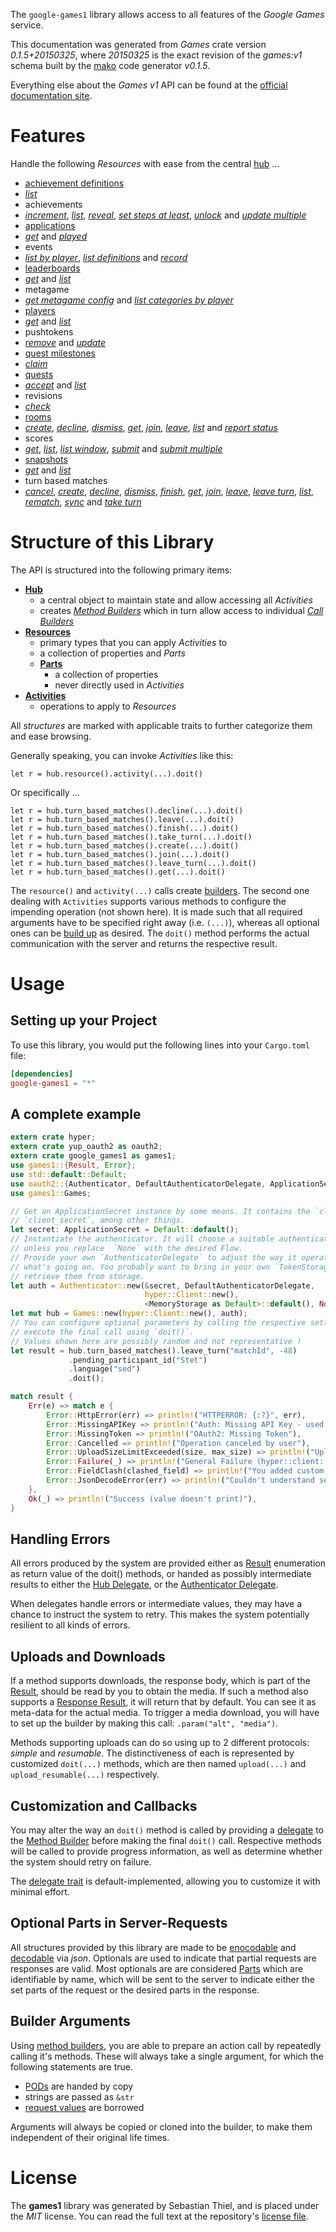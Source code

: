 <!---
DO NOT EDIT !
This file was generated automatically from 'src/mako/api/README.md.mako'
DO NOT EDIT !
-->
The `google-games1` library allows access to all features of the *Google Games* service.

This documentation was generated from *Games* crate version *0.1.5+20150325*, where *20150325* is the exact revision of the *games:v1* schema built by the [mako](http://www.makotemplates.org/) code generator *v0.1.5*.

Everything else about the *Games* *v1* API can be found at the
[official documentation site](https://developers.google.com/games/services/).
# Features

Handle the following *Resources* with ease from the central [hub](http://byron.github.io/google-apis-rs/google_games1/struct.Games.html) ... 

* [achievement definitions](http://byron.github.io/google-apis-rs/google_games1/struct.AchievementDefinition.html)
 * [*list*](http://byron.github.io/google-apis-rs/google_games1/struct.AchievementDefinitionListCall.html)
* achievements
 * [*increment*](http://byron.github.io/google-apis-rs/google_games1/struct.AchievementIncrementCall.html), [*list*](http://byron.github.io/google-apis-rs/google_games1/struct.AchievementListCall.html), [*reveal*](http://byron.github.io/google-apis-rs/google_games1/struct.AchievementRevealCall.html), [*set steps at least*](http://byron.github.io/google-apis-rs/google_games1/struct.AchievementSetStepsAtLeastCall.html), [*unlock*](http://byron.github.io/google-apis-rs/google_games1/struct.AchievementUnlockCall.html) and [*update multiple*](http://byron.github.io/google-apis-rs/google_games1/struct.AchievementUpdateMultipleCall.html)
* [applications](http://byron.github.io/google-apis-rs/google_games1/struct.Application.html)
 * [*get*](http://byron.github.io/google-apis-rs/google_games1/struct.ApplicationGetCall.html) and [*played*](http://byron.github.io/google-apis-rs/google_games1/struct.ApplicationPlayedCall.html)
* events
 * [*list by player*](http://byron.github.io/google-apis-rs/google_games1/struct.EventListByPlayerCall.html), [*list definitions*](http://byron.github.io/google-apis-rs/google_games1/struct.EventListDefinitionCall.html) and [*record*](http://byron.github.io/google-apis-rs/google_games1/struct.EventRecordCall.html)
* [leaderboards](http://byron.github.io/google-apis-rs/google_games1/struct.Leaderboard.html)
 * [*get*](http://byron.github.io/google-apis-rs/google_games1/struct.LeaderboardGetCall.html) and [*list*](http://byron.github.io/google-apis-rs/google_games1/struct.LeaderboardListCall.html)
* metagame
 * [*get metagame config*](http://byron.github.io/google-apis-rs/google_games1/struct.MetagameGetMetagameConfigCall.html) and [*list categories by player*](http://byron.github.io/google-apis-rs/google_games1/struct.MetagameListCategoriesByPlayerCall.html)
* [players](http://byron.github.io/google-apis-rs/google_games1/struct.Player.html)
 * [*get*](http://byron.github.io/google-apis-rs/google_games1/struct.PlayerGetCall.html) and [*list*](http://byron.github.io/google-apis-rs/google_games1/struct.PlayerListCall.html)
* pushtokens
 * [*remove*](http://byron.github.io/google-apis-rs/google_games1/struct.PushtokenRemoveCall.html) and [*update*](http://byron.github.io/google-apis-rs/google_games1/struct.PushtokenUpdateCall.html)
* [quest milestones](http://byron.github.io/google-apis-rs/google_games1/struct.QuestMilestone.html)
 * [*claim*](http://byron.github.io/google-apis-rs/google_games1/struct.QuestMilestoneClaimCall.html)
* [quests](http://byron.github.io/google-apis-rs/google_games1/struct.Quest.html)
 * [*accept*](http://byron.github.io/google-apis-rs/google_games1/struct.QuestAcceptCall.html) and [*list*](http://byron.github.io/google-apis-rs/google_games1/struct.QuestListCall.html)
* revisions
 * [*check*](http://byron.github.io/google-apis-rs/google_games1/struct.RevisionCheckCall.html)
* [rooms](http://byron.github.io/google-apis-rs/google_games1/struct.Room.html)
 * [*create*](http://byron.github.io/google-apis-rs/google_games1/struct.RoomCreateCall.html), [*decline*](http://byron.github.io/google-apis-rs/google_games1/struct.RoomDeclineCall.html), [*dismiss*](http://byron.github.io/google-apis-rs/google_games1/struct.RoomDismisCall.html), [*get*](http://byron.github.io/google-apis-rs/google_games1/struct.RoomGetCall.html), [*join*](http://byron.github.io/google-apis-rs/google_games1/struct.RoomJoinCall.html), [*leave*](http://byron.github.io/google-apis-rs/google_games1/struct.RoomLeaveCall.html), [*list*](http://byron.github.io/google-apis-rs/google_games1/struct.RoomListCall.html) and [*report status*](http://byron.github.io/google-apis-rs/google_games1/struct.RoomReportStatuCall.html)
* scores
 * [*get*](http://byron.github.io/google-apis-rs/google_games1/struct.ScoreGetCall.html), [*list*](http://byron.github.io/google-apis-rs/google_games1/struct.ScoreListCall.html), [*list window*](http://byron.github.io/google-apis-rs/google_games1/struct.ScoreListWindowCall.html), [*submit*](http://byron.github.io/google-apis-rs/google_games1/struct.ScoreSubmitCall.html) and [*submit multiple*](http://byron.github.io/google-apis-rs/google_games1/struct.ScoreSubmitMultipleCall.html)
* [snapshots](http://byron.github.io/google-apis-rs/google_games1/struct.Snapshot.html)
 * [*get*](http://byron.github.io/google-apis-rs/google_games1/struct.SnapshotGetCall.html) and [*list*](http://byron.github.io/google-apis-rs/google_games1/struct.SnapshotListCall.html)
* turn based matches
 * [*cancel*](http://byron.github.io/google-apis-rs/google_games1/struct.TurnBasedMatcheCancelCall.html), [*create*](http://byron.github.io/google-apis-rs/google_games1/struct.TurnBasedMatcheCreateCall.html), [*decline*](http://byron.github.io/google-apis-rs/google_games1/struct.TurnBasedMatcheDeclineCall.html), [*dismiss*](http://byron.github.io/google-apis-rs/google_games1/struct.TurnBasedMatcheDismisCall.html), [*finish*](http://byron.github.io/google-apis-rs/google_games1/struct.TurnBasedMatcheFinishCall.html), [*get*](http://byron.github.io/google-apis-rs/google_games1/struct.TurnBasedMatcheGetCall.html), [*join*](http://byron.github.io/google-apis-rs/google_games1/struct.TurnBasedMatcheJoinCall.html), [*leave*](http://byron.github.io/google-apis-rs/google_games1/struct.TurnBasedMatcheLeaveCall.html), [*leave turn*](http://byron.github.io/google-apis-rs/google_games1/struct.TurnBasedMatcheLeaveTurnCall.html), [*list*](http://byron.github.io/google-apis-rs/google_games1/struct.TurnBasedMatcheListCall.html), [*rematch*](http://byron.github.io/google-apis-rs/google_games1/struct.TurnBasedMatcheRematchCall.html), [*sync*](http://byron.github.io/google-apis-rs/google_games1/struct.TurnBasedMatcheSyncCall.html) and [*take turn*](http://byron.github.io/google-apis-rs/google_games1/struct.TurnBasedMatcheTakeTurnCall.html)




# Structure of this Library

The API is structured into the following primary items:

* **[Hub](http://byron.github.io/google-apis-rs/google_games1/struct.Games.html)**
    * a central object to maintain state and allow accessing all *Activities*
    * creates [*Method Builders*](http://byron.github.io/google-apis-rs/google_games1/trait.MethodsBuilder.html) which in turn
      allow access to individual [*Call Builders*](http://byron.github.io/google-apis-rs/google_games1/trait.CallBuilder.html)
* **[Resources](http://byron.github.io/google-apis-rs/google_games1/trait.Resource.html)**
    * primary types that you can apply *Activities* to
    * a collection of properties and *Parts*
    * **[Parts](http://byron.github.io/google-apis-rs/google_games1/trait.Part.html)**
        * a collection of properties
        * never directly used in *Activities*
* **[Activities](http://byron.github.io/google-apis-rs/google_games1/trait.CallBuilder.html)**
    * operations to apply to *Resources*

All *structures* are marked with applicable traits to further categorize them and ease browsing.

Generally speaking, you can invoke *Activities* like this:

```Rust,ignore
let r = hub.resource().activity(...).doit()
```

Or specifically ...

```ignore
let r = hub.turn_based_matches().decline(...).doit()
let r = hub.turn_based_matches().leave(...).doit()
let r = hub.turn_based_matches().finish(...).doit()
let r = hub.turn_based_matches().take_turn(...).doit()
let r = hub.turn_based_matches().create(...).doit()
let r = hub.turn_based_matches().join(...).doit()
let r = hub.turn_based_matches().leave_turn(...).doit()
let r = hub.turn_based_matches().get(...).doit()
```

The `resource()` and `activity(...)` calls create [builders][builder-pattern]. The second one dealing with `Activities` 
supports various methods to configure the impending operation (not shown here). It is made such that all required arguments have to be 
specified right away (i.e. `(...)`), whereas all optional ones can be [build up][builder-pattern] as desired.
The `doit()` method performs the actual communication with the server and returns the respective result.

# Usage

## Setting up your Project

To use this library, you would put the following lines into your `Cargo.toml` file:

```toml
[dependencies]
google-games1 = "*"
```

## A complete example

```Rust
extern crate hyper;
extern crate yup_oauth2 as oauth2;
extern crate google_games1 as games1;
use games1::{Result, Error};
use std::default::Default;
use oauth2::{Authenticator, DefaultAuthenticatorDelegate, ApplicationSecret, MemoryStorage};
use games1::Games;

// Get an ApplicationSecret instance by some means. It contains the `client_id` and 
// `client_secret`, among other things.
let secret: ApplicationSecret = Default::default();
// Instantiate the authenticator. It will choose a suitable authentication flow for you, 
// unless you replace  `None` with the desired Flow.
// Provide your own `AuthenticatorDelegate` to adjust the way it operates and get feedback about 
// what's going on. You probably want to bring in your own `TokenStorage` to persist tokens and
// retrieve them from storage.
let auth = Authenticator::new(&secret, DefaultAuthenticatorDelegate,
                              hyper::Client::new(),
                              <MemoryStorage as Default>::default(), None);
let mut hub = Games::new(hyper::Client::new(), auth);
// You can configure optional parameters by calling the respective setters at will, and
// execute the final call using `doit()`.
// Values shown here are possibly random and not representative !
let result = hub.turn_based_matches().leave_turn("matchId", -48)
             .pending_participant_id("Stet")
             .language("sed")
             .doit();

match result {
    Err(e) => match e {
        Error::HttpError(err) => println!("HTTPERROR: {:?}", err),
        Error::MissingAPIKey => println!("Auth: Missing API Key - used if there are no scopes"),
        Error::MissingToken => println!("OAuth2: Missing Token"),
        Error::Cancelled => println!("Operation canceled by user"),
        Error::UploadSizeLimitExceeded(size, max_size) => println!("Upload size too big: {} of {}", size, max_size),
        Error::Failure(_) => println!("General Failure (hyper::client::Response doesn't print)"),
        Error::FieldClash(clashed_field) => println!("You added custom parameter which is part of builder: {:?}", clashed_field),
        Error::JsonDecodeError(err) => println!("Couldn't understand server reply - maybe API needs update: {:?}", err),
    },
    Ok(_) => println!("Success (value doesn't print)"),
}

```
## Handling Errors

All errors produced by the system are provided either as [Result](http://byron.github.io/google-apis-rs/google_games1/enum.Result.html) enumeration as return value of 
the doit() methods, or handed as possibly intermediate results to either the 
[Hub Delegate](http://byron.github.io/google-apis-rs/google_games1/trait.Delegate.html), or the [Authenticator Delegate](http://byron.github.io/google-apis-rs/google_games1/../yup-oauth2/trait.AuthenticatorDelegate.html).

When delegates handle errors or intermediate values, they may have a chance to instruct the system to retry. This 
makes the system potentially resilient to all kinds of errors.

## Uploads and Downloads
If a method supports downloads, the response body, which is part of the [Result](http://byron.github.io/google-apis-rs/google_games1/enum.Result.html), should be
read by you to obtain the media.
If such a method also supports a [Response Result](http://byron.github.io/google-apis-rs/google_games1/trait.ResponseResult.html), it will return that by default.
You can see it as meta-data for the actual media. To trigger a media download, you will have to set up the builder by making
this call: `.param("alt", "media")`.

Methods supporting uploads can do so using up to 2 different protocols: 
*simple* and *resumable*. The distinctiveness of each is represented by customized 
`doit(...)` methods, which are then named `upload(...)` and `upload_resumable(...)` respectively.

## Customization and Callbacks

You may alter the way an `doit()` method is called by providing a [delegate](http://byron.github.io/google-apis-rs/google_games1/trait.Delegate.html) to the 
[Method Builder](http://byron.github.io/google-apis-rs/google_games1/trait.CallBuilder.html) before making the final `doit()` call. 
Respective methods will be called to provide progress information, as well as determine whether the system should 
retry on failure.

The [delegate trait](http://byron.github.io/google-apis-rs/google_games1/trait.Delegate.html) is default-implemented, allowing you to customize it with minimal effort.

## Optional Parts in Server-Requests

All structures provided by this library are made to be [enocodable](http://byron.github.io/google-apis-rs/google_games1/trait.RequestValue.html) and 
[decodable](http://byron.github.io/google-apis-rs/google_games1/trait.ResponseResult.html) via *json*. Optionals are used to indicate that partial requests are responses 
are valid.
Most optionals are are considered [Parts](http://byron.github.io/google-apis-rs/google_games1/trait.Part.html) which are identifiable by name, which will be sent to 
the server to indicate either the set parts of the request or the desired parts in the response.

## Builder Arguments

Using [method builders](http://byron.github.io/google-apis-rs/google_games1/trait.CallBuilder.html), you are able to prepare an action call by repeatedly calling it's methods.
These will always take a single argument, for which the following statements are true.

* [PODs][wiki-pod] are handed by copy
* strings are passed as `&str`
* [request values](http://byron.github.io/google-apis-rs/google_games1/trait.RequestValue.html) are borrowed

Arguments will always be copied or cloned into the builder, to make them independent of their original life times.

[wiki-pod]: http://en.wikipedia.org/wiki/Plain_old_data_structure
[builder-pattern]: http://en.wikipedia.org/wiki/Builder_pattern
[google-go-api]: https://github.com/google/google-api-go-client

# License
The **games1** library was generated by Sebastian Thiel, and is placed 
under the *MIT* license.
You can read the full text at the repository's [license file][repo-license].

[repo-license]: https://github.com/Byron/google-apis-rs/LICENSE.md
